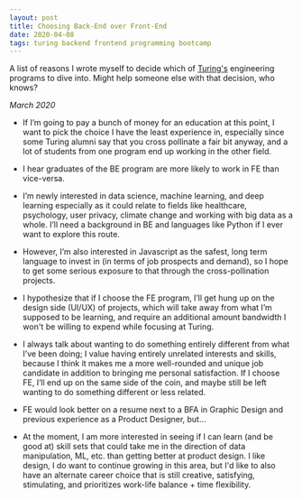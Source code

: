 ```yaml
---
layout: post
title: Choosing Back-End over Front-End
date: 2020-04-08
tags: turing backend frontend programming bootcamp
---
```


A list of reasons I wrote myself to decide which of [Turing's](https://turing.io/) engineering programs to dive into. Might help someone else with that decision, who knows?

_March 2020_

* If I’m going to pay a bunch of money for an education at this point, I want to pick the choice I have the least experience in, especially since some Turing alumni say that you cross pollinate a fair bit anyway, and a lot of students from one program end up working in the other field.

* I hear graduates of the BE program are more likely to work in FE than vice-versa.

* I’m newly interested in data science, machine learning, and deep learning especially as it could relate to fields like healthcare, psychology, user privacy, climate change and working with big data as a whole. I’ll need a background in BE and languages like Python if I ever want to explore this route.  

* However, I’m also interested in Javascript as the safest, long term language to invest in (in terms of job prospects and demand), so I hope to get some serious exposure to that through the cross-pollination projects.

* I hypothesize that if I choose the FE program, I’ll get hung up on the design side (UI/UX) of projects, which will take away from what I’m supposed to be learning, and require an additional amount bandwidth I won't be willing to expend while focusing at Turing.

* I always talk about wanting to do something entirely different from what I’ve been doing; I value having entirely unrelated interests and skills, because I think it makes me a more well-rounded and unique job candidate in addition to bringing me personal satisfaction. If I choose FE, I’ll end up on the same side of the coin, and maybe still be left wanting to do something different or less related.

* FE would look better on a resume next to a BFA in Graphic Design and previous experience as a Product Designer, but...

* At the moment, I am more interested in seeing if I can learn (and be good at) skill sets that could take me in the direction of data manipulation, ML, etc. than getting better at product design. I like design, I do want to continue growing in this area, but I'd like to also have an alternate career choice that is still creative, satisfying, stimulating, and prioritizes work-life balance + time flexibility.
